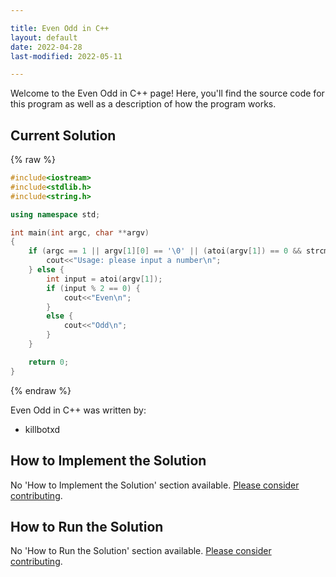 ```yaml
---

title: Even Odd in C++
layout: default
date: 2022-04-28
last-modified: 2022-05-11

---
```


Welcome to the Even Odd in C++ page! Here, you'll find the source code for this program as well as a description of how the program works.

## Current Solution

{% raw %}

```c++
#include<iostream>
#include<stdlib.h>
#include<string.h>

using namespace std;

int main(int argc, char **argv)
{
    if (argc == 1 || argv[1][0] == '\0' || (atoi(argv[1]) == 0 && strcmp(argv[1], "0") != 0)) {
        cout<<"Usage: please input a number\n";
    } else {
        int input = atoi(argv[1]);
        if (input % 2 == 0) {
            cout<<"Even\n";
        }
        else {
            cout<<"Odd\n";
        }
    }

    return 0;
}
```

{% endraw %}

Even Odd in C++ was written by:

- killbotxd

## How to Implement the Solution

No 'How to Implement the Solution' section available. [Please consider contributing](https://github.com/TheRenegadeCoder/sample-programs-website).

## How to Run the Solution

No 'How to Run the Solution' section available. [Please consider contributing](https://github.com/TheRenegadeCoder/sample-programs-website).